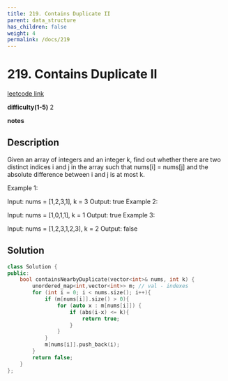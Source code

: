 ```yaml
---
title: 219. Contains Duplicate II
parent: data_structure
has_children: false
weight: 4
permalink: /docs/219
---
```

# 219. Contains Duplicate II
[leetcode link](https://leetcode.com/problems/contains-duplicate-ii/)

**difficulty(1-5)** 
2

**notes**   


## Description
Given an array of integers and an integer k, find out whether there are two distinct indices i and j in the array such that nums[i] = nums[j] and the absolute difference between i and j is at most k.

Example 1:

Input: nums = [1,2,3,1], k = 3
Output: true
Example 2:

Input: nums = [1,0,1,1], k = 1
Output: true
Example 3:

Input: nums = [1,2,3,1,2,3], k = 2
Output: false

## Solution
```c++
class Solution {
public:
    bool containsNearbyDuplicate(vector<int>& nums, int k) {
        unordered_map<int,vector<int>> m; // val - indexes
        for (int i = 0; i < nums.size(); i++){
            if (m[nums[i]].size() > 0){
                for (auto x : m[nums[i]]) {
                    if (abs(i-x) <= k){
                        return true;
                    }
                }
            }
            m[nums[i]].push_back(i);
        }
        return false;
    }
};
```


<!-- 
Default label
{: .label }

Blue label
{: .label .label-blue }

Stable
{: .label .label-green }

New release
{: .label .label-purple }

Coming soon
{: .label .label-yellow }

Deprecated
{: .label .label-red } -->
